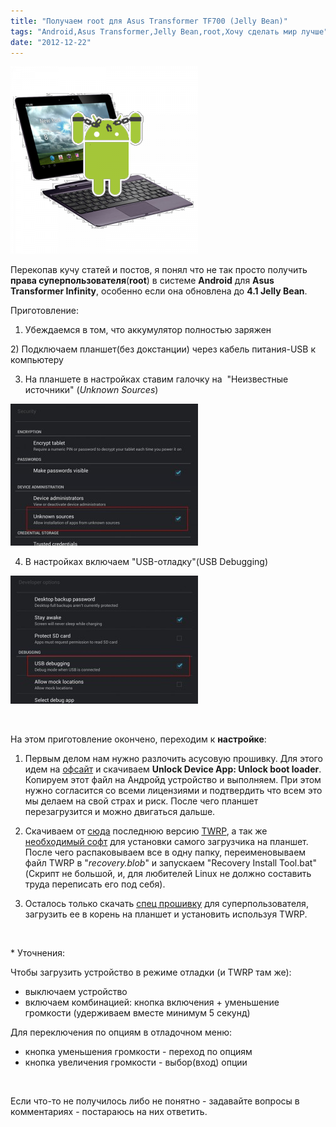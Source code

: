 ```yaml
---
title: "Получаем root для Asus Transformer TF700 (Jelly Bean)"
tags: "Android,Asus Transformer,Jelly Bean,root,Хочу сделать мир лучше"
date: "2012-12-22"
---
```


![](images/C3SC2jpwvpsFzMtt_5001-300x300.png "Получаем ROOT")

Перекопав кучу статей и постов, я понял что не так просто получить **права суперпользователя**(**root**) в системе **Android** для **Asus Transformer Infinity**, особенно если она обновлена до **4.1 Jelly Bean**.

Приготовление:

1) Убеждаемся в том, что аккумулятор полностью заряжен

2) Подключаем планшет(без докстанции) через кабель питания-USB к компьютеру

3) На планшете в настройках ставим галочку на  "Неизвестные источники" (_Unknown Sources_)

[![](images/unknown_sources-300x227.jpg "unknown_sources")](https://stepansuvorov.com/blog/wp-content/uploads/2012/12/unknown_sources.jpg)

4) В настройках включаем "USB-отладку"(USB Debugging)

[![](images/usb_debug-300x205.jpg "usb_debug")](https://stepansuvorov.com/blog/wp-content/uploads/2012/12/usb_debug.jpg)

 

На этом приготовление окончено, переходим к **настройке**:

1) Первым делом нам нужно разлочить асусовую прошивку. Для этого идем на [офсайт](https://support.asus.com/Download.aspx?SLanguage=en&m=ASUS+Transformer+Pad+Infinity+TF700T&p=28&s=1) и скачиваем **Unlock Device App: Unlock boot loader**. Копируем этот файл на Андройд устройство и выполняем. При этом нужно согласится со всеми лицензиями и подтвердить что всем это мы делаем на свой страх и риск. После чего планшет перезагрузится и можно двигаться дальше.

2) Скачиваем от [сюда](https://goo.im/devs/OpenRecovery/tf700t) последнюю версию [TWRP](https://teamw.in/project/twrp2 "TWRP это загрузчик recovery mode (режима восстановления)"), а так же [необходимый софт](https://stepansuvorov.com/share/Install_Recovery.zip) для установки самого загрузчика на планшет. После чего распаковываем все в одну папку, переименовываем файл TWRP в "_recovery.blob_" и запускаем "Recovery Install Tool.bat" (Скрипт не большой, и, для любителей Linux не должно составить труда переписать его под себя).

3) Осталось только скачать [спец прошивку](https://stepansuvorov.com/share/CWM-SuperSU-v0.99.zip "прошивка SuperSU") для суперпользователя, загрузить ее в корень на планшет и установить используя TWRP.

 

\* Уточнения:

Чтобы загрузить устройство в режиме отладки (и TWRP там же):

- выключаем устройство
- включаем комбинацией: кнопка включения + уменьшение громкости (удерживаем вместе минимум 5 секунд)

Для переключения по опциям в отладочном меню:

- кнопка уменьшения громкости - переход по опциям
- кнопка увеличения громкости - выбор(вход) опции

 

Если что-то не получилось либо не понятно - задавайте вопросы в комментариях - постараюсь на них ответить.

